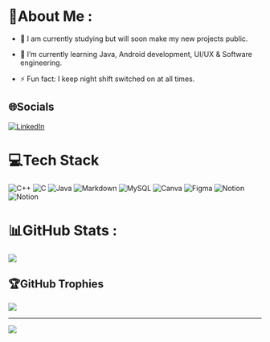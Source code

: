 # 💫About Me :
- 🔭 I am currently studying but will soon make my new projects public.
  
- 🌱 I’m currently learning Java, Android development, UI/UX & Software engineering.
  
- ⚡ Fun fact: I keep night shift switched on at all times.   

## 🌐Socials
[![LinkedIn](https://img.shields.io/badge/LinkedIn-%230077B5.svg?logo=linkedin&logoColor=white)](https://linkedin.com/in/iamantoniodinuzzo) 

# 💻Tech Stack
![C++](https://img.shields.io/badge/c++-%2300599C.svg?style=plastic&logo=c%2B%2B&logoColor=white) ![C](https://img.shields.io/badge/c-%2300599C.svg?style=plastic&logo=c&logoColor=white) ![Java](https://img.shields.io/badge/java-%23ED8B00.svg?style=plastic&logo=java&logoColor=white) ![Markdown](https://img.shields.io/badge/markdown-%23000000.svg?style=plastic&logo=markdown&logoColor=white) ![MySQL](https://img.shields.io/badge/mysql-%2300f.svg?style=plastic&logo=mysql&logoColor=white) ![Canva](https://img.shields.io/badge/Canva-%2300C4CC.svg?style=plastic&logo=Canva&logoColor=white) 	![Figma](https://img.shields.io/badge/figma-%23F24E1E.svg?style=plastic&logo=figma&logoColor=white) ![Notion](https://img.shields.io/badge/Notion-%23000000.svg?style=plastic&logo=notion&logoColor=white) ![Notion](https://img.shields.io/badge/Android-%23000000.svg?style=plastic&logo=android&logoColor=green)
# 📊GitHub Stats :
![](https://github-profile-summary-cards.vercel.app/api/cards/profile-details?username=Indisparte&theme=monokai)

## 🏆GitHub Trophies
![](https://github-profile-trophy.vercel.app/?username=Indisparte&theme=monokai&no-frame=true&no-bg=false&margin-w=4)


---
[![](https://visitcount.itsvg.in/api?id=Indisparte&icon=5&color=11)](https://visitcount.itsvg.in)
